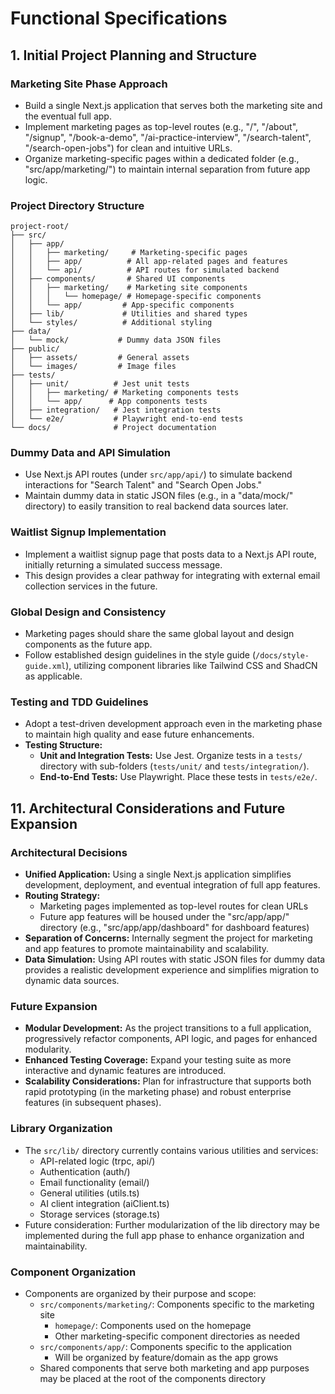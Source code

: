 # Functional Specifications

## 1. Initial Project Planning and Structure

### Marketing Site Phase Approach
- Build a single Next.js application that serves both the marketing site and the eventual full app.
- Implement marketing pages as top-level routes (e.g., "/", "/about", "/signup", "/book-a-demo", "/ai-practice-interview", "/search-talent", "/search-open-jobs") for clean and intuitive URLs.
- Organize marketing-specific pages within a dedicated folder (e.g., "src/app/marketing/") to maintain internal separation from future app logic.

### Project Directory Structure
```
project-root/
├── src/
│   ├── app/
│   │   ├── marketing/     # Marketing-specific pages
│   │   ├── app/          # All app-related pages and features
│   │   └── api/          # API routes for simulated backend
│   ├── components/       # Shared UI components
│   │   ├── marketing/    # Marketing site components
│   │   │   └── homepage/ # Homepage-specific components
│   │   └── app/         # App-specific components
│   ├── lib/             # Utilities and shared types
│   └── styles/          # Additional styling
├── data/
│   └── mock/           # Dummy data JSON files
├── public/
│   ├── assets/         # General assets
│   └── images/         # Image files
├── tests/
│   ├── unit/          # Jest unit tests
│   │   ├── marketing/ # Marketing components tests
│   │   └── app/      # App components tests
│   ├── integration/   # Jest integration tests
│   └── e2e/           # Playwright end-to-end tests
└── docs/              # Project documentation
```

### Dummy Data and API Simulation
- Use Next.js API routes (under `src/app/api/`) to simulate backend interactions for "Search Talent" and "Search Open Jobs."
- Maintain dummy data in static JSON files (e.g., in a "data/mock/" directory) to easily transition to real backend data sources later.

### Waitlist Signup Implementation
- Implement a waitlist signup page that posts data to a Next.js API route, initially returning a simulated success message.
- This design provides a clear pathway for integrating with external email collection services in the future.

### Global Design and Consistency
- Marketing pages should share the same global layout and design components as the future app.
- Follow established design guidelines in the style guide (`/docs/style-guide.xml`), utilizing component libraries like Tailwind CSS and ShadCN as applicable.

### Testing and TDD Guidelines
- Adopt a test-driven development approach even in the marketing phase to maintain high quality and ease future enhancements.
- **Testing Structure:**
  - **Unit and Integration Tests:** Use Jest. Organize tests in a `tests/` directory with sub-folders (`tests/unit/` and `tests/integration/`).
  - **End-to-End Tests:** Use Playwright. Place these tests in `tests/e2e/`.

## 11. Architectural Considerations and Future Expansion

### Architectural Decisions
- **Unified Application:** Using a single Next.js application simplifies development, deployment, and eventual integration of full app features.
- **Routing Strategy:** 
  - Marketing pages implemented as top-level routes for clean URLs
  - Future app features will be housed under the "src/app/app/" directory (e.g., "src/app/app/dashboard" for dashboard features)
- **Separation of Concerns:** Internally segment the project for marketing and app features to promote maintainability and scalability.
- **Data Simulation:** Using API routes with static JSON files for dummy data provides a realistic development experience and simplifies migration to dynamic data sources.

### Future Expansion
- **Modular Development:** As the project transitions to a full application, progressively refactor components, API logic, and pages for enhanced modularity.
- **Enhanced Testing Coverage:** Expand your testing suite as more interactive and dynamic features are introduced.
- **Scalability Considerations:** Plan for infrastructure that supports both rapid prototyping (in the marketing phase) and robust enterprise features (in subsequent phases).

### Library Organization
- The `src/lib/` directory currently contains various utilities and services:
  - API-related logic (trpc, api/)
  - Authentication (auth/)
  - Email functionality (email/)
  - General utilities (utils.ts)
  - AI client integration (aiClient.ts)
  - Storage services (storage.ts)
- Future consideration: Further modularization of the lib directory may be implemented during the full app phase to enhance organization and maintainability.

### Component Organization
- Components are organized by their purpose and scope:
  - `src/components/marketing/`: Components specific to the marketing site
    - `homepage/`: Components used on the homepage
    - Other marketing-specific component directories as needed
  - `src/components/app/`: Components specific to the application
    - Will be organized by feature/domain as the app grows
  - Shared components that serve both marketing and app purposes may be placed at the root of the components directory